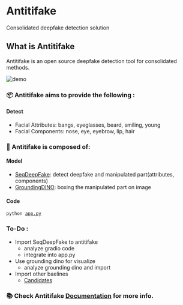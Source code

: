 # Antitifake
Consolidated deepfake detection solution
<!--
[![eBPF Emerging Project](https://img.shields.io/badge/ebpf.io-Emerging--App-success)](https://ebpf.io/projects#loxilb) [![Go Report Card](https://goreportcard.com/badge/github.com/loxilb-io/loxilb)](https://goreportcard.com/report/github.com/loxilb-io/loxilb) ![build workflow](https://github.com/loxilb-io/loxilb/actions/workflows/docker-image.yml/badge.svg) ![sanity workflow](https://github.com/loxilb-io/loxilb/actions/workflows/basic-sanity.yml/badge.svg) ![apache](https://img.shields.io/badge/license-Apache-blue.svg) [![Info][docs-shield]][docs-url] [![Slack](https://img.shields.io/badge/community-join%20slack-blue)](https://www.loxilb.io/members)  
-->

## What is Antitifake

Antitifake is an open source deepfake detection tool for consolidated methods.

![demo](https://github.com/riverallzero/antitifake/assets/93754504/c984f90c-799e-49f5-b3a9-b9057c34d4d5)

### 📦 Antitifake aims to provide the following :   
#### Detect
- Facial Attributes: bangs, eyeglasses, beard, smiling, young
- Facial Components: nose, eye, eyebrow, lip, hair


### 🧿 Antitifake is composed of:       
#### Model
- [SeqDeepFake](https://github.com/rshaojimmy/SeqDeepFake): detect deepfake and manipulated part(attributes, components)
- [GroundingDINO](https://github.com/IDEA-Research/GroundingDINO): boxing the manipulated part on image

#### Code
<code>python [app.py](https://github.com/riverallzero/antitifake/blob/main/app.py)</code>

### To-Do :       
- Import SeqDeepFake to antitifake
    * analyze gradio code
    * integrate into app.py
- Use grounding dino for visualize
    * analyze grounding dino and import
- Import other baelines
    * [Candidates](https://github.com/Daisy-Zhang/Awesome-Deepfakes-Detection)



 
### 📚 Check Antitifake [Documentation](https:///) for more info.   

[docs-shield]: https://img.shields.io/badge/info-docs-blue
[docs-url]: https://loxilb-io.github.io/loxilbdocs/
[slack=shield]: https://img.shields.io/badge/Community-Join%20Slack-blue
[slack-url]: https://www.loxilb.io/members
